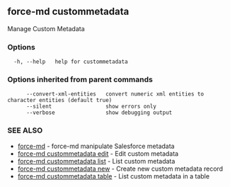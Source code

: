 ## force-md custommetadata

Manage Custom Metadata

### Options

```
  -h, --help   help for custommetadata
```

### Options inherited from parent commands

```
      --convert-xml-entities   convert numeric xml entities to character entities (default true)
      --silent                 show errors only
      --verbose                show debugging output
```

### SEE ALSO

* [force-md](force-md.md)	 - force-md manipulate Salesforce metadata
* [force-md custommetadata edit](force-md_custommetadata_edit.md)	 - Edit custom metadata
* [force-md custommetadata list](force-md_custommetadata_list.md)	 - List custom metadata
* [force-md custommetadata new](force-md_custommetadata_new.md)	 - Create new custom metadata record
* [force-md custommetadata table](force-md_custommetadata_table.md)	 - List custom metadata in a table

